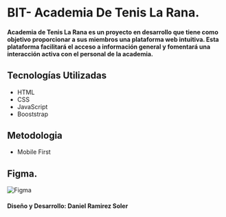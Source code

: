 # BIT- Academia De Tenis La Rana. 

#### Academia de Tenis La Rana es un proyecto en desarrollo que tiene como objetivo proporcionar a sus miembros una plataforma web intuitiva. Esta plataforma facilitará el acceso a información general y fomentará una interacción activa con el personal de la academia.

## Tecnologías Utilizadas
* HTML
* CSS
* JavaScript
* Booststrap

## Metodologia

* Mobile First

## Figma.

![Figma](<LA RANA ACADEMIA..png>)

#### Diseño y Desarrollo: Daniel Ramirez Soler